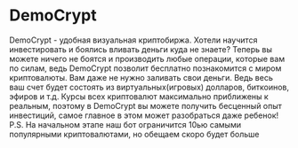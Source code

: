 # DemoCrypt
DemoCrypt - удобная визуальная криптобиржа.
Хотели научится инвестировать и боялись вливать деньги куда не знаете? Теперь вы можете ничего не боятся и производить любые операции, которые вам по силам, ведь DemoCrypt позволит бесплатно познакомится с миром криптовалюты. Вам даже не нужно заливать свои деньги. Ведь весь ваш счет будет состоять из виртуальных(игровых) долларов, биткоинов, эфиров и т.д. Курсы всех криптовалют максимально приближены к реальным, поэтому в DemoCrypt вы можете получить бесценный опыт инвестиций, самое главное в этом может разобраться даже ребенок!
P.S.
На начальном этапе наш бот ограничится 10ью самыми популярными криптовалютами, но обещаем скоро будет больше